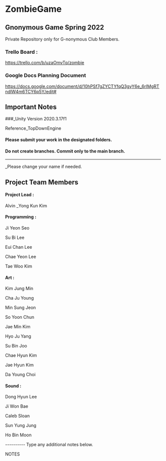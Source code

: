 # ZombieGame
## Gnonymous Game Spring 2022
  
Private Repository only for G-nonymous Club Members.

### Trello Board : 
https://trello.com/b/uzaOmvTq/zombie

### Google Docs Planning Document
https://docs.google.com/document/d/10hPSf7gZYCTYfqQ3gyY6e_6rIMgRTndIW4m6TCY6p5Y/edit#

## Important Notes

###_Unity Version 2020.3.17f1

Reference_TopDownEngine



#### Please submit your work in the designated folders.

#### Do not create branches. Commit only to the main branch.







--------------------------
  
_Please change your name if needed.

## Project Team Members

#### Project Lead : 

Alvin _Yong Kun Kim

#### Programming : 

Ji Yeon Seo

Su Bi Lee

Eui Chan Lee

Chae Yeon Lee

Tae Woo Kim



#### Art : 

Kim Jung Min

Cha Ju Young

Min Sung Jeon

So Yoon Chun

Jae Min Kim

Hyo Ju Yang

Su Bin Joo

Chae Hyun Kim

Jae Hyun Kim

Da Young Choi



#### Sound :

Dong Hyun Lee

Ji Won Bae

Caleb Sloan

Sun Yung Jung

Ho Bin Moon


---------- Type any additional notes below.

NOTES


